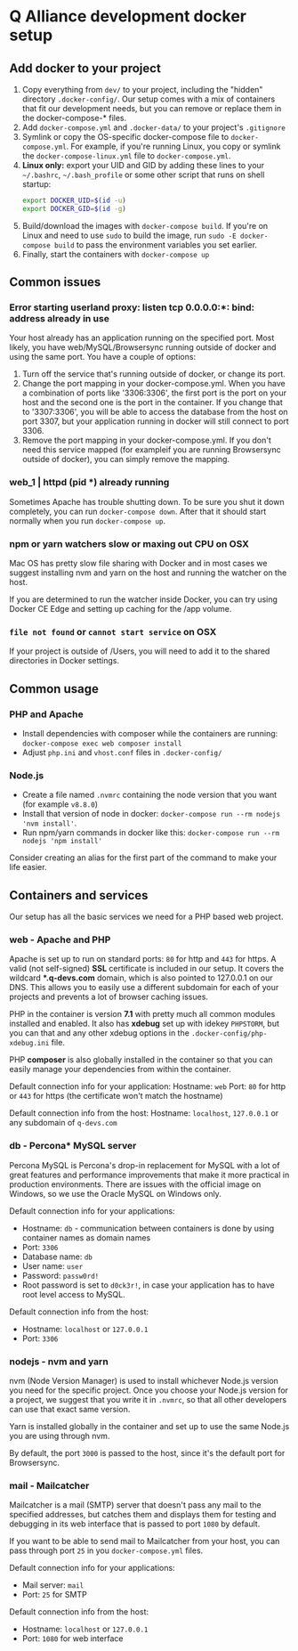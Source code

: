 # Q Alliance development docker setup

## Add docker to your project
1. Copy everything from `dev/` to your project, including the "hidden" directory `.docker-config/`. Our setup comes with a mix of containers that fit our development needs, but you can remove or replace them in the docker-compose-* files.
1. Add `docker-compose.yml` and `.docker-data/` to your project's `.gitignore`
1. Symlink or copy the OS-specific docker-compose file to `docker-compose.yml`. For example, if you're running Linux, you copy or symlink the `docker-compose-linux.yml` file to `docker-compose.yml`.
1. __Linux only:__ export your UID and GID by adding these lines to your `~/.bashrc`, `~/.bash_profile` or some other script that runs on shell startup:
    ```bash
    export DOCKER_UID=$(id -u)
    export DOCKER_GID=$(id -g)
    ```
1. Build/download the images with `docker-compose build`. If you're on Linux and need to use `sudo` to build the image, run `sudo -E docker-compose build` to pass the environment variables you set earlier.
1. Finally, start the containers with `docker-compose up`

## Common issues

### Error starting userland proxy: listen tcp 0.0.0.0:*: bind: address already in use
Your host already has an application running on the specified port. Most likely, you have web/MySQL/Browsersync running outside of docker and using the same port. You have a couple of options:
1. Turn off the service that's running outside of docker, or change its port.
1. Change the port mapping in your docker-compose.yml. When you have a combination of ports like '3306:3306', the first port is the port on your host and the second one is the port in the container. If you change that to '3307:3306', you will be able to access the database from the host on port 3307, but your application running in docker will still connect to port 3306.
1. Remove the port mapping in your docker-compose.yml. If you don't need this service mapped (for exampleif you are running Browsersync outside of docker), you can simply remove the mapping.

### web_1 | httpd (pid *) already running
Sometimes Apache has trouble shutting down. To be sure you shut it down completely, you can run `docker-compose down`. After that it should start normally when you run `docker-compose up`.

### npm or yarn watchers slow or maxing out CPU on OSX
Mac OS has pretty slow file sharing with Docker and in most cases we suggest installing nvm and yarn on the host and running the watcher on the host.

If you are determined to run the watcher inside Docker, you can try using Docker CE Edge and setting up caching for the /app volume.

### `file not found` or `cannot start service` on OSX
If your project is outside of /Users, you will need to add it to the shared directories in Docker settings.

## Common usage

### PHP and Apache
  * Install dependencies with composer while the containers are running: `docker-compose exec web composer install`
  * Adjust `php.ini` and `vhost.conf` files in `.docker-config/`

### Node.js
  * Create a file named `.nvmrc` containing the node version that you want (for example `v8.8.0`)
  * Install that version of node in docker: `docker-compose run --rm nodejs 'nvm install'`.
  * Run npm/yarn commands in docker like this: `docker-compose run --rm nodejs 'npm install'`

Consider creating an alias for the first part of the command to make your life easier.

## Containers and services
Our setup has all the basic services we need for a PHP based web project.

### web - Apache and PHP
Apache is set up to run on standard ports: `80` for http and `443` for https. A valid (not self-signed) __SSL__ certificate is included in our setup. It covers the wildcard __*.q-devs.com__ domain, which is also pointed to 127.0.0.1 on our DNS. This allows you to easily use a different subdomain for each of your projects and prevents a lot of browser caching issues.

PHP in the container is version __7.1__ with pretty much all common modules installed and enabled. It also has __xdebug__ set up with idekey `PHPSTORM`, but you can that and any other xdebug options in the `.docker-config/php-xdebug.ini` file.

PHP __composer__ is also globally installed in the container so that you can easily manage your dependencies from within the container.

Default connection info for your application:
Hostname: `web`
Port: `80` for http or `443` for https (the certificate won't match the hostname)

Default connection info from the host:
Hostname: `localhost`, `127.0.0.1` or any subdomain of `q-devs.com`

### db - Percona* MySQL server
Percona MySQL is Percona's drop-in replacement for MySQL with a lot of great features and performance improvements that make it more practical in production environments. There are issues with the official image on Windows, so we use the Oracle MySQL on Windows only.

Default connection info for your applications:
  * Hostname: `db` - communication between containers is done by using container names as domain names
  * Port: `3306`
  * Database name: `db`
  * User name: `user`
  * Password: `passw0rd!`
  * Root password is set to `d0ck3r!`, in case your application has to have root level access to MySQL.

Default connection info from the host:
  * Hostname: `localhost` or `127.0.0.1`
  * Port: `3306`

### nodejs - nvm and yarn
nvm (Node Version Manager) is used to install whichever Node.js version you need for the specific project. Once you choose your Node.js version for a project, we suggest that you write it in `.nvmrc`, so that all other developers can use that exact same version.

Yarn is installed globally in the container and set up to use the same Node.js you are using through nvm.

By default, the port `3000` is passed to the host, since it's the default port for Browsersync.

### mail - Mailcatcher
Mailcatcher is a mail (SMTP) server that doesn't pass any mail to the specified addresses, but catches them and displays them for testing and debugging in its web interface that is passed to port `1080` by default.

If you want to be able to send mail to Mailcatcher from your host, you can pass through port `25` in you `docker-compose.yml` files.

Default connection info for your applications:
  * Mail server: `mail`
  * Port: `25` for SMTP

Default connection info from the host:
  * Hostname: `localhost` or `127.0.0.1`
  * Port: `1080` for web interface
